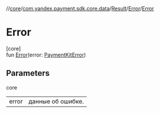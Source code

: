 //[core](../../../../index.md)/[com.yandex.payment.sdk.core.data](../../index.md)/[Result](../index.md)/[Error](index.md)/[Error](-error.md)

# Error

[core]\
fun [Error](-error.md)(error: [PaymentKitError](../../-payment-kit-error/index.md))

## Parameters

core

| | |
|---|---|
| error | данные об ошибке. |
